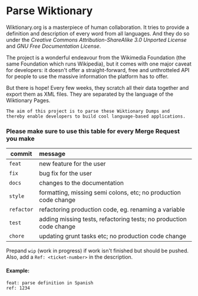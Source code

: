 # Parse Wiktionary

Wiktionary.org is a masterpiece of human collaboration. It tries to provide a definition and description of every word from all languages. And they do so under the _Creative Commons Attribution-ShareAlike 3.0 Unported License_ and _GNU Free Documentation License_.

The project is a wonderful endeavour from the Wikimedia Foundation (the same Foundation which runs Wikipedia), but it comes with one major caveat for developers: it doesn't offer a straight-forward, free and unthrotteled API for people to use the massive information the platform has to offer.

But there is hope! Every few weeks, they scratch all their data together and export them as XML files. They are separated by the language of the Wiktionary Pages.

```
The aim of this project is to parse these Wiktionary Dumps and 
thereby enable developers to build cool language-based applications.
```



### Please make sure to use this table for every Merge Request you make
| commit    | message                                                             | 
|-----------|:--------------------------------------------------------------------|
| `feat`    | new feature for the user                                            |
| `fix`     | bug fix for the user                                                |
| `docs`    | changes to the documentation                                        |
| `style`   | formatting, missing semi colons, etc; no production code change     |
| `refactor`| refactoring production code, eg. renaming a variable                |
| `test`    | adding missing tests, refactoring tests; no production code change  |
| `chore`   | updating grunt tasks etc; no production code change                 |

Prepand `wip` (work in progress) if work isn't finished but should be pushed. Also, add a `Ref: <ticket-number>` in the description.

#### Example:
```
feat: parse definition in Spanish
ref: 1234
```